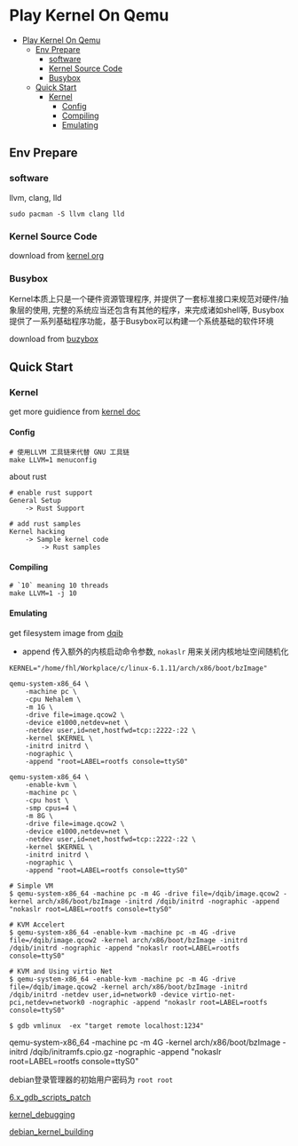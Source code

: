 # Play Kernel On Qemu

- [Play Kernel On Qemu](#play-kernel-on-qemu)
  - [Env Prepare](#env-prepare)
    - [software](#software)
    - [Kernel Source Code](#kernel-source-code)
    - [Busybox](#busybox)
  - [Quick Start](#quick-start)
    - [Kernel](#kernel)
      - [Config](#config)
      - [Compiling](#compiling)
      - [Emulating](#emulating)

## Env Prepare

### software

llvm, clang, lld

```shell
sudo pacman -S llvm clang lld
```

### Kernel Source Code 

download from [kernel org](https://www.kernel.org/)

### Busybox

Kernel本质上只是一个硬件资源管理程序, 并提供了一套标准接口来规范对硬件/抽象层的使用, 完整的系统应当还包含有其他的程序，来完成诸如shell等, Busybox提供了一系列基础程序功能，基于Busybox可以构建一个系统基础的软件环境

download from [buzybox](https://busybox.net/)


## Quick Start

### Kernel

get more guidience from [kernel doc](https://www.kernel.org/doc)

#### Config

```shell
# 使用LLVM 工具链来代替 GNU 工具链
make LLVM=1 menuconfig
```

about rust

```
# enable rust support
General Setup
    -> Rust Support

# add rust samples
Kernel hacking
    -> Sample kernel code
        -> Rust samples

```

#### Compiling

```shell
# `10` meaning 10 threads
make LLVM=1 -j 10
```

#### Emulating

get filesystem image from [dqib](https://people.debian.org/~gio/dqib/)
- append 传入额外的内核启动命令参数, `nokaslr` 用来关闭内核地址空间随机化

```
KERNEL="/home/fhl/Workplace/c/linux-6.1.11/arch/x86/boot/bzImage"

qemu-system-x86_64 \
    -machine pc \
    -cpu Nehalem \
    -m 1G \
    -drive file=image.qcow2 \
    -device e1000,netdev=net \
    -netdev user,id=net,hostfwd=tcp::2222-:22 \
    -kernel $KERNEL \
    -initrd initrd \
    -nographic \
    -append "root=LABEL=rootfs console=ttyS0"
```

```
qemu-system-x86_64 \
    -enable-kvm \
    -machine pc \
    -cpu host \
    -smp cpus=4 \
    -m 8G \
    -drive file=image.qcow2 \
    -device e1000,netdev=net \
    -netdev user,id=net,hostfwd=tcp::2222-:22 \
    -kernel $KERNEL \
    -initrd initrd \
    -nographic \
    -append "root=LABEL=rootfs console=ttyS0"
```

```shell
# Simple VM
$ qemu-system-x86_64 -machine pc -m 4G -drive file=/dqib/image.qcow2 -kernel arch/x86/boot/bzImage -initrd /dqib/initrd -nographic -append "nokaslr root=LABEL=rootfs console=ttyS0"

# KVM Accelert
$ qemu-system-x86_64 -enable-kvm -machine pc -m 4G -drive file=/dqib/image.qcow2 -kernel arch/x86/boot/bzImage -initrd /dqib/initrd -nographic -append "nokaslr root=LABEL=rootfs console=ttyS0"

# KVM and Using virtio Net
$ qemu-system-x86_64 -enable-kvm -machine pc -m 4G -drive file=/dqib/image.qcow2 -kernel arch/x86/boot/bzImage -initrd /dqib/initrd -netdev user,id=network0 -device virtio-net-pci,netdev=network0 -nographic -append "nokaslr root=LABEL=rootfs console=ttyS0"
```

```shell
$ gdb vmlinux  -ex "target remote localhost:1234"
```

qemu-system-x86_64 -machine pc -m 4G -kernel arch/x86/boot/bzImage -initrd /dqib/initramfs.cpio.gz -nographic -append "nokaslr root=LABEL=rootfs console=ttyS0"

debian登录管理器的初始用户密码为 `root root`


[6.x_gdb_scripts_patch](https://lore.kernel.org/lkml/20230607221337.2781730-1-florian.fainelli@broadcom.com/T/#m89733097d8c7bdde834e9977292e09aaf3fd79c8)

[kernel_debugging](https://docs.kernel.org/dev-tools/gdb-kernel-debugging.html)

[debian_kernel_building](https://wiki.debian.org/BuildADebianKernelPackage)